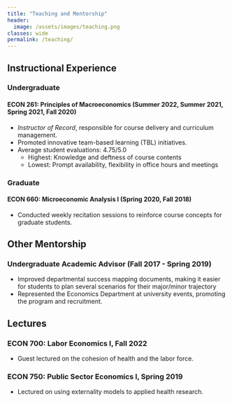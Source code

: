 ```yaml
---
title: "Teaching and Mentorship"
header:
  image: /assets/images/teaching.png
classes: wide
permalink: /teaching/
---
```


## Instructional Experience

### Undergraduate 

#### ECON 261: Principles of Macroeconomics (Summer 2022, Summer 2021, Spring 2021, Fall 2020) 
- *Instructor of Record*, responsible for course delivery and curriculum management.
- Promoted innovative team-based learning (TBL) initiatives.
- Average student evaluations: 4.75/5.0
    - Highest: Knowledge and deftness of course contents
    - Lowest: Prompt availability, flexibility in office hours and meetings 


### Graduate 


#### ECON 660: Microeconomic Analysis I (Spring 2020, Fall 2018)
- Conducted weekly recitation sessions to reinforce course concepts for graduate students.


## Other Mentorship 
### Undergraduate Academic Advisor (Fall 2017 - Spring 2019)
- Improved departmental success mapping documents, making it easier for students to plan several scenarios for their major/minor trajectory
- Represented the Economics Department at university events, promoting the program and recruitment.




## Lectures

### ECON 700: Labor Economics I, Fall 2022
- Guest lectured on the cohesion of health and the labor force.
### ECON 750: Public Sector Economics I, Spring 2019
- Lectured on using externality models to applied health research.

